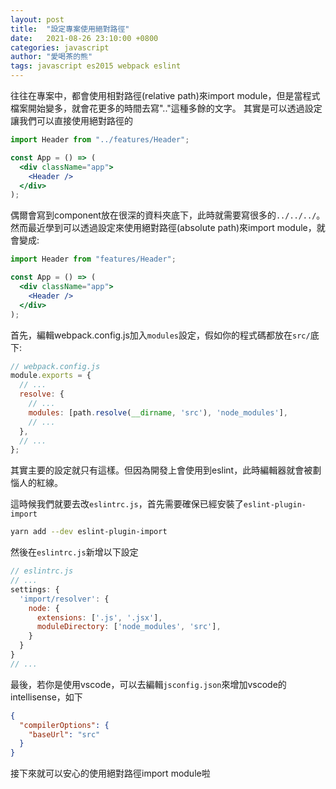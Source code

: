 ```yaml
---
layout: post
title:  "設定專案使用絕對路徑"
date:   2021-08-26 23:10:00 +0800
categories: javascript
author: "愛喝茶的熊"
tags: javascript es2015 webpack eslint
---
```

往往在專案中，都會使用相對路徑(relative path)來import module，但是當程式檔案開始變多，就會花更多的時間去寫".."這種多餘的文字。
其實是可以透過設定讓我們可以直接使用絕對路徑的

```jsx
import Header from "../features/Header";

const App = () => (
  <div className="app">
    <Header />
  </div>
);
```
偶爾會寫到component放在很深的資料夾底下，此時就需要寫很多的`../../../`。
然而最近學到可以透過設定來使用絕對路徑(absolute path)來import module，就會變成:
```jsx
import Header from "features/Header";

const App = () => (
  <div className="app">
    <Header />
  </div>
);
```

首先，編輯webpack.config.js加入`modules`設定，假如你的程式碼都放在`src/`底下:
```js
// webpack.config.js
module.exports = {
  // ...
  resolve: {
    // ...
    modules: [path.resolve(__dirname, 'src'), 'node_modules'],
    // ...
  },
  // ...
};
```
其實主要的設定就只有這樣。但因為開發上會使用到eslint，此時編輯器就會被劃惱人的紅線。

這時候我們就要去改`eslintrc.js`，首先需要確保已經安裝了`eslint-plugin-import`
```sh
yarn add --dev eslint-plugin-import
```
然後在`eslintrc.js`新增以下設定
```js
// eslintrc.js
// ...
settings: {
  'import/resolver': {
    node: {
      extensions: ['.js', '.jsx'],
      moduleDirectory: ['node_modules', 'src'],
    }
  }
}
// ...
```

最後，若你是使用vscode，可以去編輯`jsconfig.json`來增加vscode的intellisense，如下
```json
{
  "compilerOptions": {
    "baseUrl": "src"
  }
}
```

接下來就可以安心的使用絕對路徑import module啦